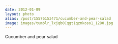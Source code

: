 ```yaml
---
date: 2012-01-09
layout: photo
alias: /post/15576153471/cucumber-and-pear-salad
image: images/tumblr_lxjqb0Cqgt1qzmkoso1_1280.jpg
---
```


Cucumber and pear salad
